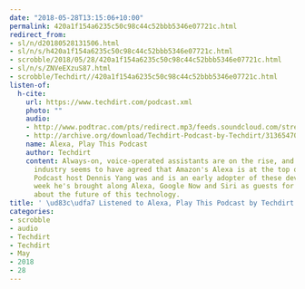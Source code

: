 ```yaml
---
date: "2018-05-28T13:15:06+10:00"
permalink: 420a1f154a6235c50c98c44c52bbb5346e07721c.html
redirect_from:
- sl/n/d20180528131506.html
- sl/n/s/h420a1f154a6235c50c98c44c52bbb5346e07721c.html
- scrobble/2018/05/28/420a1f154a6235c50c98c44c52bbb5346e07721c.html
- sl/n/s/ZNVeEXzuS87.html
- scrobble/Techdirt//420a1f154a6235c50c98c44c52bbb5346e07721c.html
listen-of:
  h-cite:
    url: https://www.techdirt.com/podcast.xml
    photo: ""
    audio:
    - http://www.podtrac.com/pts/redirect.mp3/feeds.soundcloud.com/stream/313654702-techdirt-alexa-play-this-podcast.mp3
    - http://archive.org/download/Techdirt-Podcast-by-Techdirt/313654702-techdirt-alexa-play-this-podcast.mp3
    name: Alexa, Play This Podcast
    author: Techdirt
    content: Always-on, voice-operated assistants are on the rise, and most of the
      industry seems to have agreed that Amazon's Alexa is at the top of the pack.
      Podcast host Dennis Yang was and is an early adopter of these devices, so this
      week he's brought along Alexa, Google Now and Siri as guests for a discussion
      about the future of this technology.
title: ' \ud83c\udfa7 Listened to Alexa, Play This Podcast by Techdirt From Techdirt'
categories:
- scrobble
- audio
- Techdirt
- Techdirt
- May
- 2018
- 28
---
```

